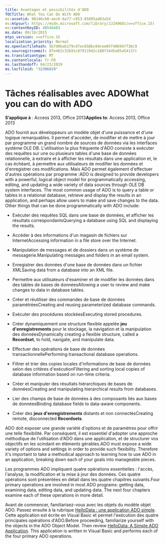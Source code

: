 ```yaml
---
title: Avantages et possibilités d'ADO
TOCTitle: What You Can Do With ADO
ms:assetid: 98246cb0-aec6-6a77-c953-85895ad83a5d
ms:mtpsurl: https://msdn.microsoft.com/library/JJ249681(v=office.15)
ms:contentKeyID: 48546483
ms.date: 09/18/2015
mtps_version: v=office.15
localization_priority: Normal
ms.openlocfilehash: 5b7d0bab179cd7ec658bc04cee05f486947f38c9
ms.sourcegitcommit: 8fe462c32b91c87911942c188f3445e85a54137c
ms.translationtype: MT
ms.contentlocale: fr-FR
ms.lasthandoff: 04/23/2019
ms.locfileid: "32306019"
---
```

# <a name="what-you-can-do-with-ado"></a><span data-ttu-id="90f47-102">Tâches réalisables avec ADO</span><span class="sxs-lookup"><span data-stu-id="90f47-102">What you can do with ADO</span></span>


<span data-ttu-id="90f47-103">**S’applique à** : Access 2013, Office 2013</span><span class="sxs-lookup"><span data-stu-id="90f47-103">**Applies to**: Access 2013, Office 2013</span></span>

<span data-ttu-id="90f47-p101">ADO fournit aux développeurs un modèle objet d'une puissance et d'une logique remarquables. Il permet d'accéder, de modifier et de mettre à jour par programme un grand nombre de sources de données via les interfaces système OLE DB. L'utilisation la plus fréquente d'ADO consiste à exécuter des requêtes sur une ou plusieurs tables d'une base de données relationnelle, à extraire et à afficher les résultats dans une application et, le cas échéant, à permettre aux utilisateurs de modifier les données et d'enregistrer ces modifications. Mais ADO permet également d'effectuer d'autres opérations par programme :</span><span class="sxs-lookup"><span data-stu-id="90f47-p101">ADO is designed to provide developers with a powerful, logical object model for programmatically accessing, editing, and updating a wide variety of data sources through OLE DB system interfaces. The most common usage of ADO is to query a table or tables in a relational database, retrieve and display the results in an application, and perhaps allow users to make and save changes to the data. Other things that can be done programmatically with ADO include:</span></span>

- <span data-ttu-id="90f47-107">Exécuter des requêtes SQL dans une base de données, et afficher les résultats correspondants</span><span class="sxs-lookup"><span data-stu-id="90f47-107">Querying a database using SQL and displaying the results.</span></span>

- <span data-ttu-id="90f47-108">Accéder à des informations d'un magasin de fichiers sur Internet</span><span class="sxs-lookup"><span data-stu-id="90f47-108">Accessing information in a file store over the Internet.</span></span>

- <span data-ttu-id="90f47-109">Manipulation de messages et de dossiers dans un système de messagerie.</span><span class="sxs-lookup"><span data-stu-id="90f47-109">Manipulating messages and folders in an email system.</span></span>

- <span data-ttu-id="90f47-110">Enregistrer des données d'une base de données dans un fichier XML</span><span class="sxs-lookup"><span data-stu-id="90f47-110">Saving data from a database into an XML file.</span></span>

- <span data-ttu-id="90f47-111">Permettre aux utilisateurs d'examiner et de modifier les données dans des tables de bases de données</span><span class="sxs-lookup"><span data-stu-id="90f47-111">Allowing a user to review and make changes to data in database tables.</span></span>

- <span data-ttu-id="90f47-112">Créer et réutiliser des commandes de base de données paramétrées</span><span class="sxs-lookup"><span data-stu-id="90f47-112">Creating and reusing parameterized database commands.</span></span>

- <span data-ttu-id="90f47-113">Exécuter des procédures stockées</span><span class="sxs-lookup"><span data-stu-id="90f47-113">Executing stored procedures.</span></span>

- <span data-ttu-id="90f47-114">Créer dynamiquement une structure flexible appelée **jeu d'enregistrements** pour le stockage, la navigation et la manipulation des données</span><span class="sxs-lookup"><span data-stu-id="90f47-114">Dynamically creating a flexible structure, called a **Recordset**, to hold, navigate, and manipulate data.</span></span>

- <span data-ttu-id="90f47-115">Effectuer des opérations de base de données transactionnelle</span><span class="sxs-lookup"><span data-stu-id="90f47-115">Performing transactional database operations.</span></span>

- <span data-ttu-id="90f47-116">Filtrer et trier des copies locales d'informations de base de données selon des critères d'exécution</span><span class="sxs-lookup"><span data-stu-id="90f47-116">Filtering and sorting local copies of database information based on run-time criteria.</span></span>

- <span data-ttu-id="90f47-117">Créer et manipuler des résultats hiérarchiques de bases de données</span><span class="sxs-lookup"><span data-stu-id="90f47-117">Creating and manipulating hierarchical results from databases.</span></span>

- <span data-ttu-id="90f47-118">Lier des champs de base de données à des composants liés aux bases de données</span><span class="sxs-lookup"><span data-stu-id="90f47-118">Binding database fields to data-aware components.</span></span>

- <span data-ttu-id="90f47-119">Créer des **jeux d'enregistrements** distants et non connectés</span><span class="sxs-lookup"><span data-stu-id="90f47-119">Creating remote, disconnected **Recordsets**.</span></span>

<span data-ttu-id="90f47-p102">ADO doit exposer une grande variété d'options et de paramètres pour offrir une telle flexibilité. Par conséquent, il est essentiel d'adopter une approche méthodique de l'utilisation d'ADO dans une application, et de structurer vos objectifs en les scindant en éléments gérables.</span><span class="sxs-lookup"><span data-stu-id="90f47-p102">ADO must expose a wide variety of options and settings in order to provide such flexibility. Therefore it's important to take a methodical approach to learning how to use ADO in an application, breaking down each of your goals into manageable pieces.</span></span>

<span data-ttu-id="90f47-p103">Les programmes ADO impliquent quatre opérations essentielles : l'accès, l'analyse, la modification et la mise à jour des données. Ces quatre opérations sont présentées en détail dans les quatre chapitres suivants.</span><span class="sxs-lookup"><span data-stu-id="90f47-p103">Four primary operations are involved in most ADO programs: getting data, examining data, editing data, and updating data. The next four chapters examine each of these operations in more detail.</span></span>

<span data-ttu-id="90f47-p104">Avant de commencer, familiarisez-vous avec les objets du modèle objet ADO. Passez ensuite à la rubrique [HelloData : une application ADO simple](hellodata-a-simple-ado-application.md). Cette application est écrite en Visual Basic et permet l'exécution des quatre principales opérations d'ADO.</span><span class="sxs-lookup"><span data-stu-id="90f47-p104">Before proceeding, familiarize yourself with the objects in the ADO Object Model. Then review [HelloData: A Simple ADO Application](hellodata-a-simple-ado-application.md). This application is written in Visual Basic and performs each of the four primary ADO operations.</span></span>

